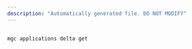 ```yaml
---
description: "Automatically generated file. DO NOT MODIFY"
---
```


```bash

mgc applications delta get

```